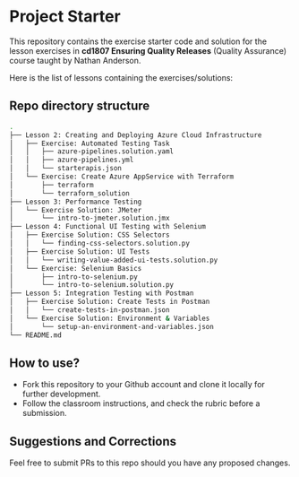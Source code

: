 # Project Starter
This repository contains the exercise starter code and solution for the lesson exercises in **cd1807 Ensuring Quality Releases** (Quality Assurance) course taught by Nathan Anderson. 

Here is the list of lessons containing the exercises/solutions:



## Repo directory structure
```bash
.
├── Lesson 2: Creating and Deploying Azure Cloud Infrastructure
│   ├── Exercise: Automated Testing Task
│   │   ├── azure-pipelines.solution.yaml
│   │   ├── azure-pipelines.yml
│   │   └── starterapis.json
│   └── Exercise: Create Azure AppService with Terraform
│       ├── terraform
│       └── terraform_solution
├── Lesson 3: Performance Testing
│   └── Exercise Solution: JMeter
│       └── intro-to-jmeter.solution.jmx
├── Lesson 4: Functional UI Testing with Selenium
│   ├── Exercise Solution: CSS Selectors
│   │   └── finding-css-selectors.solution.py
│   ├── Exercise Solution: UI Tests
│   │   └── writing-value-added-ui-tests.solution.py
│   └── Exercise: Selenium Basics
│       ├── intro-to-selenium.py
│       └── intro-to-selenium.solution.py
├── Lesson 5: Integration Testing with Postman
│   ├── Exercise Solution: Create Tests in Postman
│   │   └── create-tests-in-postman.json
│   └── Exercise Solution: Environment & Variables
│       └── setup-an-environment-and-variables.json
└── README.md
```

## How to use?
- Fork this repository to your Github account and clone it locally for further development. 
- Follow the classroom instructions, and check the rubric before a submission. 


## Suggestions and Corrections
Feel free to submit PRs to this repo should you have any proposed changes. 